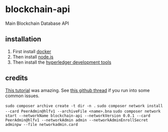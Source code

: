# blockchain-api

Main Blockchain Database API

## installation
1. First install [docker](https://www.digitalocean.com/community/tutorials/how-to-install-and-use-docker-on-ubuntu-16-04)
2. Then install [node.js](https://nodejs.org/en/download/)
3. Then install the [hyperledger development tools](https://hyperledger.github.io/composer/latest/installing/development-tools.html)


## credits

[This tutorial](https://medium.freecodecamp.org/ultimate-end-to-end-tutorial-to-create-an-application-on-blockchain-using-hyperledger-3a83a80cbc71) was amazing. See [this github thread](https://github.com/hyperledger/composer/issues/3772) if you run into some common issues.
  
`sudo composer archive create -t dir -n .`
`sudo composer network install --card PeerAdmin@hlfv1 --archiveFile <name>.bna`
`sudo composer network start --networkName blockchain-api --networkVersion 0.0.1 --card PeerAdmin@hlfv1 --networkAdmin admin --networkAdminEnrollSecret adminpw --file networkadmin.card`